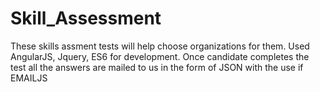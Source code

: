 # Skill_Assessment

These skills assment tests will help choose organizations for them.
Used AngularJS, Jquery, ES6 for development. Once candidate completes the test all the answers are mailed to us in the form of JSON with the use if EMAILJS
